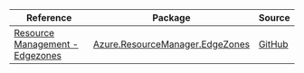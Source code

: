 | Reference | Package | Source |
|---|---|---|
|[Resource Management - Edgezones](resourcemanager.edgezones-readme.md)|[Azure.ResourceManager.EdgeZones](https://www.nuget.org/packages/Azure.ResourceManager.EdgeZones)|[GitHub](https://github.com/Azure/azure-sdk-for-net/blob/main/sdk/edgezones/Azure.ResourceManager.EdgeZones)|
